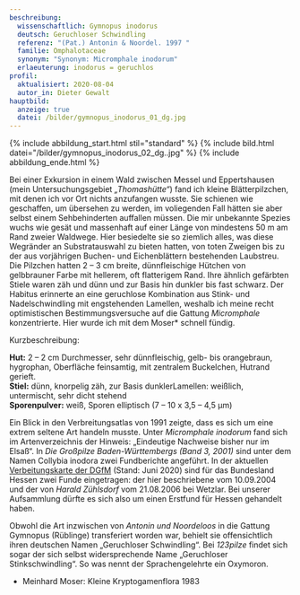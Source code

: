 ```yaml
---
beschreibung:
  wissenschaftlich: Gymnopus inodorus
  deutsch: Geruchloser Schwindling
  referenz: "(Pat.) Antonin & Noordel. 1997 "
  familie: Omphalotaceae
  synonym: "Synonym: Micromphale inodorum"
  erlaeuterung: inodorus = geruchlos
profil:
  aktualisiert: 2020-08-04
  autor_in: Dieter Gewalt
hauptbild:
  anzeige: true
  datei: /bilder/gymnopus_inodorus_01_dg.jpg
---
```

{% include abbildung_start.html stil="standard" %}
{% include bild.html datei="/bilder/gymnopus_inodorus_02_dg..jpg" %}
{% include abbildung_ende.html %}

Bei einer Exkursion in einem Wald zwischen Messel und Eppertshausen (mein Untersuchungsgebiet *„Thomashütte“*) fand ich kleine Blätterpilzchen, mit denen ich vor Ort nichts anzufangen wusste. Sie schienen wie geschaffen, um übersehen zu werden, im voliegenden Fall hätten sie aber selbst einem Sehbehinderten auffallen müssen. Die mir unbekannte Spezies wuchs wie gesät und massenhaft auf einer Länge von mindestens 50 m am Rand zweier Waldwege. Hier besiedelte sie so ziemlich alles, was diese Wegränder an Substratauswahl zu bieten hatten, von toten Zweigen bis zu der aus vorjährigen Buchen- und Eichenblättern bestehenden Laubstreu. Die Pilzchen hatten 2 – 3 cm breite, dünnfleischige Hütchen von gelbbrauner Farbe mit hellerem, oft flatterigem Rand. Ihre ähnlich gefärbten Stiele waren zäh und dünn und zur Basis hin dunkler bis fast schwarz. Der Habitus erinnerte an eine geruchlose Kombination aus Stink- und Nadelschwindling mit engstehenden Lamellen, weshalb ich meine recht optimistischen Bestimmungsversuche auf die Gattung *Micromphale* konzentrierte. Hier wurde ich mit dem Moser\* schnell fündig.

Kurzbeschreibung:

**Hut:** 2 – 2 cm Durchmesser, sehr dünnfleischig, gelb- bis orangebraun, hygrophan, Oberfläche feinsamtig, mit zentralem Buckelchen, Hutrand gerieft.\
**Stiel:** dünn, knorpelig zäh, zur Basis dunklerLamellen: weißlich, untermischt, sehr dicht stehend\
**Sporenpulver:** weiß, Sporen elliptisch (7 – 10 x 3,5 – 4,5 µm)

Ein Blick in den Verbreitungsatlas von 1991 zeigte, dass es sich um eine extrem seltene Art handeln musste. Unter *Micromphale inodorum* fand sich im Artenverzeichnis der Hinweis: „Eindeutige Nachweise bisher nur im Elsaß“. In *Die Großpilze Baden-Württembergs (Band 3, 2001)* sind unter dem Namen Collybia inodora zwei Fundberichte angeführt. In der aktuellen [Verbeitungskarte der DGfM](http://hessen.pilze-deutschland.de/organismen/gymnopus-inodorus-pat-anton%C3%ADn-noordel-1997-1) (Stand: Juni 2020) sind für das Bundesland Hessen zwei Funde eingetragen: der hier beschriebene vom 10.09.2004 und der von *Harald Zühlsdorf* vom 21.08.2006 bei Wetzlar. Bei unserer Aufsammlung dürfte es sich also um einen Erstfund für Hessen gehandelt haben.

Obwohl die Art inzwischen von *Antonin und Noordeloos* in die Gattung Gymnopus (Rüblinge) transferiert worden war, behielt sie offensichtlich ihren deutschen Namen „Geruchloser Schwindling“. Bei *123pilze* findet sich sogar der sich selbst widersprechende Name „Geruchloser Stinkschwindling“. So was nennt der Sprachengelehrte ein Oxymoron.

* Meinhard Moser: Kleine Kryptogamenflora 1983